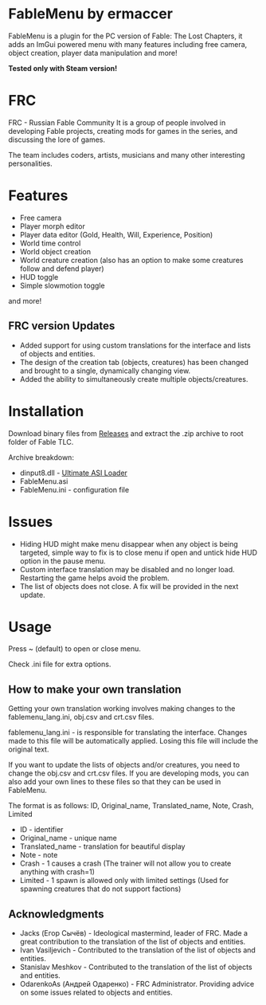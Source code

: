 # FableMenu by ermaccer

FableMenu is a plugin for the PC version of Fable: The Lost Chapters, it adds an ImGui powered menu with many features including free camera, object creation, player data manipulation and more!

**Tested only with Steam version!**

# FRC

FRC - Russian Fable Community
It is a group of people involved in developing Fable projects, creating mods for games in the series, and discussing the lore of games.

The team includes coders, artists, musicians and many other interesting personalities.


# Features

- Free camera
- Player morph editor
- Player data editor (Gold, Health, Will, Experience, Position)
- World time control
- World object creation
- World creature creation (also has an option to make some creatures follow and defend player)
- HUD toggle
- Simple slowmotion toggle

and more!

## FRC version Updates

- Added support for using custom translations for the interface and lists of objects and entities.
- The design of the creation tab (objects, creatures) has been changed and brought to a single, dynamically changing view.
- Added the ability to simultaneously create multiple objects/creatures.

# Installation

Download binary files from [Releases](https://github.com/AGLamake/FableMenu/releases) and extract the .zip
archive to root folder of Fable TLC.

Archive breakdown:

 - dinput8.dll - [Ultimate ASI Loader](https://github.com/ThirteenAG/Ultimate-ASI-Loader/)
 - FableMenu.asi 
 - FableMenu.ini - configuration file

# Issues
- Hiding HUD might make menu disappear when any object is being targeted, simple way to fix is to close menu if open and untick hide HUD option in the pause menu.
- Custom interface translation may be disabled and no longer load. Restarting the game helps avoid the problem.
- The list of objects does not close. A fix will be provided in the next update.

# Usage

Press ~ (default) to open or close menu.

Check .ini file for extra options.


## How to make your own translation

Getting your own translation working involves making changes to the fablemenu_lang.ini, obj.csv and crt.csv files.

fablemenu_lang.ini - is responsible for translating the interface.
Changes made to this file will be automatically applied.
Losing this file will include the original text.

If you want to update the lists of objects and/or creatures, you need to change the obj.csv and crt.csv files.
If you are developing mods, you can also add your own lines to these files so that they can be used in FableMenu.

The format is as follows:
ID, Original_name, Translated_name, Note, Crash, Limited
- ID - identifier
- Original_name - unique name
- Translated_name - translation for beautiful display
- Note - note
- Crash - 1 causes a crash (The trainer will not allow you to create anything with crash=1)
- Limited - 1 spawn is allowed only with limited settings (Used for spawning creatures that do not support factions)

## Acknowledgments

- Jacks (Егор Сычёв) - Ideological mastermind, leader of FRC. Made a great contribution to the translation of the list of objects and entities.
- Ivan Vasiljevich - Contributed to the translation of the list of objects and entities.
- Stanislav Meshkov - Contributed to the translation of the list of objects and entities.
- OdarenkoAs (Андрей Одаренко) - FRC Administrator. Providing advice on some issues related to objects and entities.

